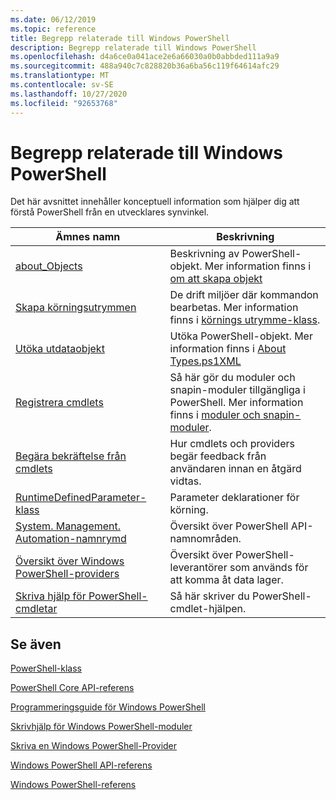 ```yaml
---
ms.date: 06/12/2019
ms.topic: reference
title: Begrepp relaterade till Windows PowerShell
description: Begrepp relaterade till Windows PowerShell
ms.openlocfilehash: d4a6ce0a041ace2e6a66030a0b0abbded111a9a9
ms.sourcegitcommit: 488a940c7c828820b36a6ba56c119f64614afc29
ms.translationtype: MT
ms.contentlocale: sv-SE
ms.lasthandoff: 10/27/2020
ms.locfileid: "92653768"
---
```

# <a name="windows-powershell-concepts"></a>Begrepp relaterade till Windows PowerShell

Det här avsnittet innehåller konceptuell information som hjälper dig att förstå PowerShell från en utvecklares synvinkel.

|Ämnes namn|Beskrivning|
|----------------|-----------------|
|[about_Objects](/powershell/module/microsoft.powershell.core/about/about_objects)|Beskrivning av PowerShell-objekt. Mer information finns i [om att skapa objekt](/powershell/module/microsoft.powershell.core/about/about_object_creation)|
|[Skapa körningsutrymmen](../hosting/creating-runspaces.md)|De drift miljöer där kommandon bearbetas. Mer information finns i [körnings utrymme-klass](/dotnet/api/system.management.automation.runspaces.runspace).|
|[Utöka utdataobjekt](../cmdlet/extending-output-objects.md)|Utöka PowerShell-objekt. Mer information finns i [About Types.ps1XML](/powershell/module/microsoft.powershell.core/about/about_types.ps1xml)|
|[Registrera cmdlets](../cmdlet/registering-cmdlets.md)|Så här gör du moduler och snapin-moduler tillgängliga i PowerShell. Mer information finns i [moduler och snapin-moduler](../cmdlet/modules-and-snap-ins.md).|
|[Begära bekräftelse från cmdlets](../cmdlet/requesting-confirmation-from-cmdlets.md)|Hur cmdlets och providers begär feedback från användaren innan en åtgärd vidtas.|
|[RuntimeDefinedParameter-klass](/dotnet/api/system.management.automation.runtimedefinedparameter)|Parameter deklarationer för körning.|
|[System. Management. Automation-namnrymd](/dotnet/api/System.Management.Automation)|Översikt över PowerShell API-namnområden.|
|[Översikt över Windows PowerShell-providers](../provider/windows-powershell-provider-overview.md)|Översikt över PowerShell-leverantörer som används för att komma åt data lager.|
|[Skriva hjälp för PowerShell-cmdletar](../help/writing-help-for-windows-powershell-cmdlets.md)|Så här skriver du PowerShell-cmdlet-hjälpen.|

## <a name="see-also"></a>Se även

[PowerShell-klass](/dotnet/api/system.management.automation.powershell)

[PowerShell Core API-referens](/dotnet/api/?view=pscore-6.2.0)

[Programmeringsguide för Windows PowerShell](windows-powershell-programmer-s-guide.md)

[Skrivhjälp för Windows PowerShell-moduler](../module/writing-help-for-windows-powershell-modules.md)

[Skriva en Windows PowerShell-Provider](../provider/writing-a-windows-powershell-provider.md)

[Windows PowerShell API-referens](/dotnet/api/?view=powershellsdk-1.1.0)

[Windows PowerShell-referens](../windows-powershell-reference.md)
